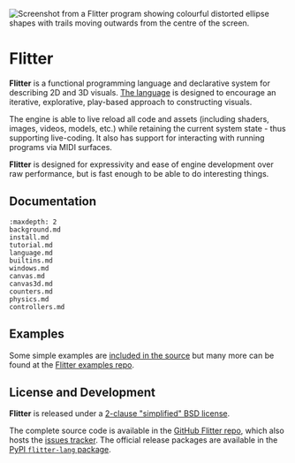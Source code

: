 
![Screenshot from a Flitter program showing colourful distorted ellipse shapes
with trails moving outwards from the centre of the screen.](header.jpg)

# Flitter

**Flitter** is a functional programming language and declarative system for
describing 2D and 3D visuals. [The language](language.md) is designed to
encourage an iterative, explorative, play-based approach to constructing
visuals.

The engine is able to live reload all code and assets (including shaders,
images, videos, models, etc.) while retaining the current system state - thus
supporting live-coding. It also has support for interacting with running
programs via MIDI surfaces.

**Flitter** is designed for expressivity and ease of engine development over
raw performance, but is fast enough to be able to do interesting things.

## Documentation

```{toctree}
:maxdepth: 2
background.md
install.md
tutorial.md
language.md
builtins.md
windows.md
canvas.md
canvas3d.md
counters.md
physics.md
controllers.md
```

## Examples

Some simple examples are [included in the
source](https://github.com/jonathanhogg/flitter/tree/main/examples)
but many more can be found at the [Flitter examples
repo](https://github.com/jonathanhogg/flitter-examples).

## License and Development

**Flitter** is released under a [2-clause "simplified" BSD
license](https://github.com/jonathanhogg/flitter/blob/main/LICENSE).

The complete source code is available in the [GitHub Flitter
repo](https://github.com/jonathanhogg/flitter), which also hosts the
[issues tracker](https://github.com/jonathanhogg/flitter/issues). The official
release packages are available in the [PyPI `flitter-lang`
package](https://pypi.org/project/flitter-lang/).

